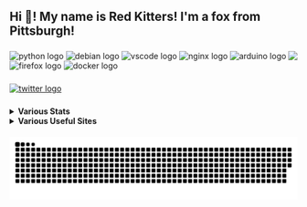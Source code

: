 <h2 align="left">Hi 👋! My name is Red Kitters! I'm a fox from Pittsburgh! </h2>

###

<img align="right" height="150" src="https://avatars.githubusercontent.com/u/23389169?v=4.png"  />

###

<div align="left">
  <img src="https://cdn.jsdelivr.net/gh/devicons/devicon/icons/python/python-original.svg" height="30" width="42" alt="python logo"  />
  <img src="https://cdn.jsdelivr.net/gh/devicons/devicon/icons/debian/debian-original.svg" height="30" width="42" alt="debian logo"  />
  <img src="https://cdn.jsdelivr.net/gh/devicons/devicon/icons/vscode/vscode-original.svg" height="30" width="42" alt="vscode logo"  />
  <img src="https://cdn.jsdelivr.net/gh/devicons/devicon/icons/nginx/nginx-original.svg" height="30" width="42" alt="nginx logo"  />
  <img src="https://cdn.jsdelivr.net/gh/devicons/devicon/icons/arduino/arduino-original.svg" height="30" width="42" alt="arduino logo"  />
  <img src="https://cdn.jsdelivr.net/gh/devicons/devicon/icons/firefox/firefox-original.svg" height="30" width="42" alt="firefox logo"  />
  <img src="https://cdn.jsdelivr.net/gh/devicons/devicon/icons/docker/docker-original.svg" height="30" width="42" alt="docker logo"  />
</div>

###

<div align="left">
  <a href="https://twitter.com/@LakesideMiners" target="_blank">
    <img src="https://img.shields.io/static/v1?message=Twitter&logo=twitter&label=&color=1DA1F2&logoColor=white&labelColor=&style=for-the-badge" height="30" alt="twitter logo"  />
  </a>
</div>

###
<details>
 <summary><b>Various Stats</b></summary>


<!--START_SECTION:waka-->
![Code Time](http://img.shields.io/badge/Code%20Time-155%20hrs%2018%20mins-blue)

![Profile Views](http://img.shields.io/badge/Profile%20Views-2-blue)

**This Week I Spent My Time On** 

```text
⌚︎ Time Zone: America/New_York

Programming Languages: 
Python                   1 hr 15 mins        █████░░░░░░░░░░░░░░░░░░░░   22.52% 
INI                      1 hr 11 mins        █████░░░░░░░░░░░░░░░░░░░░   21.28% 
YAML                     46 mins             ███░░░░░░░░░░░░░░░░░░░░░░   13.87% 
JSON                     37 mins             ██░░░░░░░░░░░░░░░░░░░░░░░   11.15% 
Text                     31 mins             ██░░░░░░░░░░░░░░░░░░░░░░░   9.3%

Editors: 
VS Code                  5 hrs 37 mins       █████████████████████████   100.0%

Projects: 
ZappyOSC                 3 hrs 9 mins        ██████████████░░░░░░░░░░░   56.15% 
ESP                      44 mins             ███░░░░░░░░░░░░░░░░░░░░░░   13.32% 
IronOS-2.21              42 mins             ███░░░░░░░░░░░░░░░░░░░░░░   12.7% 
OpenIris                 34 mins             ██░░░░░░░░░░░░░░░░░░░░░░░   10.3% 
ReportBackToMaster       21 mins             █░░░░░░░░░░░░░░░░░░░░░░░░   6.29%

```

**I Mostly Code in Python** 

```text
Python                   17 repos            ██████████░░░░░░░░░░░░░░░   40.48% 
HTML                     7 repos             ████░░░░░░░░░░░░░░░░░░░░░   16.67% 
JavaScript               5 repos             ███░░░░░░░░░░░░░░░░░░░░░░   11.9% 
GLSL                     3 repos             █░░░░░░░░░░░░░░░░░░░░░░░░   7.14% 
C++                      2 repos             █░░░░░░░░░░░░░░░░░░░░░░░░   4.76%

```



 Last Updated on 19/04/2023 18:33:03 UTC
<!--END_SECTION:waka-->


</details>
<details>
  <summary><b>Various Useful Sites</b></summary>
  
  [Grep.App](https://grep.app/) - Bulk serach git repos, regex support.
  
  [Oh Shit Git!](https://ohshitgit.com/) - For when Git makes you go "Oh Shit!"
  
</details>
  
<br clear="both">

<img src="https://raw.githubusercontent.com/LakesideMiners/LakesideMiners/output/github-contribution-grid-snake-dark.svg" align="center"/>

###

